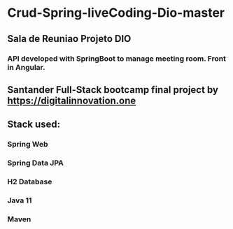 # Crud-Spring-liveCoding-Dio-master
## Sala de Reuniao Projeto DIO
### API developed with SpringBoot to manage meeting room. Front in Angular.

## Santander Full-Stack bootcamp final project by https://digitalinnovation.one

## Stack used:
### Spring Web
### Spring Data JPA
### H2 Database
### Java 11
### Maven
 
